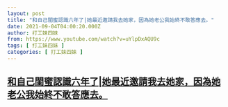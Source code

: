 ```yaml
---
layout: post
title: "和自己閨蜜認識六年了|她最近邀請我去她家，因為她老公我始終不敢答應去。"
date: 2021-09-04T04:00:20.000Z
author: 打工妹四妹
from: https://www.youtube.com/watch?v=uYlpDxAQU9c
tags: [ 打工妹四妹 ]
categories: [ 打工妹四妹 ]
---
```

<!--1630728020000-->
[和自己閨蜜認識六年了|她最近邀請我去她家，因為她老公我始終不敢答應去。](https://www.youtube.com/watch?v=uYlpDxAQU9c)
------

<div>

</div>
